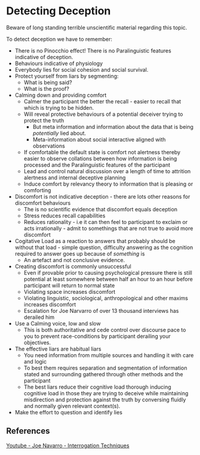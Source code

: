 # Detecting Deception

Beware of long standing terrible unscientific material regarding this topic. 

To detect deception we have to remember:
- There is no Pinocchio effect! There is no Paralinguistic features indicative of deception.
- Behaviours indicative of physiology 
- Everybody lies for social cohesion and social survival. 
- Protect yourself from liars by segmenting:
	- What is being said?
	- What is the proof?
- Calming down and providing comfort 
	- Calmer the participant the better the recall - easier to recall that which is trying to be hidden.
	- Will reveal protective behaviours of a potential deceiver trying to protect the truth
		- But meta information and information about the data that is being *potentially* lied about.
		- Meta-information about social interactive aligned with observations  
	- If comfortable the default state is comfort not alertness thereby easier to observe collations between how information is being processed and the Paralinguistic features of the participant
	- Lead and control natural discussion over a length of time to attrition alertness and internal deceptive planning 
	- Induce comfort by relevancy theory to information that is pleasing or comforting 
- Discomfort is not indicative deception - there are lots other reasons for discomfort behaviours
	- The is no scientific evidence that discomfort equals deception
	- Stress reduces recall capabilities
	- Reduces rationality - i.e it can then feel to participant to exclaim or acts irrationally - admit to somethings that are not true to avoid more discomfort
- Cogitative Load as a reaction to answers that probably should be without that load - simple question, difficulty answering as the cognition required to answer goes up because of *something* is 
	- An artefact and not conclusive evidence.
- Creating discomfort is commonly unsuccessful
	- Even if provable prior to causing psychological pressure there is still potential at least somewhere between half an hour to an hour before participant will return to normal state 
	- Violating space increases discomfort
	- Violating linguistic, sociological, anthropological and other maxims increases discomfort
	- Escalation for Joe Narvarro of over 13 thousand interviews has derailed him
- Use a Calming voice, low and slow 
	- This is both authoritative and cede control over discourse pace to you to prevent race-conditions by participant derailing your objectives.
- The effective liars are habitual liars
	- You need information from multiple sources and handling it with care and logic
	- To best them requires separation and segmentation of information stated and surrounding gathered through other methods and the participant
	- The best liars reduce their cognitive load thorough inducing cognitive load in those they are trying to deceive while maintaining misdirection and protection against the truth by conversing fluidly and normally given relevant context(s).
- Make the effort to question and identify lies 

## References

[Youtube - Joe Navarro - Interrogation Techniques](https://www.youtube.com/watch?v=KfkOSYpMToo)